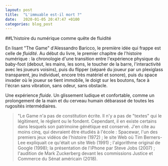 ```yaml
---
layout: post
title:  "L'immuable est-il mort ?"
date:   2020-01-05 20:47:47 +0100
categories: blog_post
---
```

##L'histoire du numérique comme quête de fluidité

En lisant "The Game" d'Alessandro Baricco, le première idée qui frappe est celle de *fluidité*. Au début du livre, le premier chapitre de l'histoire numérique : 
la chronologie d'une transition entre l'expérience physique du baby-foot (debout, les mains, les sons, le toucher de la barre, l'interactivité avec les joueurs voisins), 
puis du flipper (séparé du joueur par un plexiglass transparent, jeu individuel, encore très matériel et sonore), puis du space invader où le joueur se tient immobile, 
le doigt sur les boutons, face à l'écran sans vibration, sans odeur, sans obstacle.

Une expérience *fluide*. Un glissement ludique et confortable, comme un prolongement de la main et du cerveau humain débarassé de toutes les rugosités intermédiaires.



>"Le Game n'a pas de constitution écrite. Il n'y a pas de "textes" qui le légitiment, le règlent ou le fondent. Cependant, il en existe certains 
dans lesquels son patrimoine génétique est conservé. J'en cite au moins cinq, qui devraient être étudiés à l'école : Spacewar, l'un des premiers
jeux vidéos de l'histoire (1972) ; le site Web où Tim Berners-Lee expliquait ce qu'était un site Web (1991) ; l'algorithme original de Google (1998);
la présentation de l'iPhone par Steve Jobs (2007) ; l'audition de Mark Zuckerberg devant les commissions Justice et Commerce du Sénat américain (2018).


